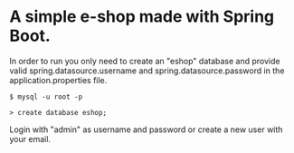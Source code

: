 # A simple e-shop made with Spring Boot.

In order to run you only need to create an "eshop" database and provide valid 
spring.datasource.username and spring.datasource.password in the application.properties file. 
 
```
$ mysql -u root -p

> create database eshop;
```

Login with "admin" as username and password or create a new user with your email.